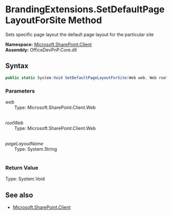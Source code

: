 # BrandingExtensions.SetDefaultPageLayoutForSite Method  
Sets specific page layout the default page layout for the particular site  

**Namespace:** [Microsoft.SharePoint.Client](Microsoft.SharePoint.Client.md)  
**Assembly:** OfficeDevPnP.Core.dll  
## Syntax
```C#
public static System.Void SetDefaultPageLayoutForSite(Web web, Web rootWeb, String pageLayoutName)
```
### Parameters
*web*  
&emsp;&emsp;Type: Microsoft.SharePoint.Client.Web  
&emsp;&emsp;  
  
*rootWeb*  
&emsp;&emsp;Type: Microsoft.SharePoint.Client.Web  
&emsp;&emsp;  
  
*pageLayoutName*  
&emsp;&emsp;Type: System.String  
&emsp;&emsp;  
  
### Return Value
Type: System.Void  

## See also
- [Microsoft.SharePoint.Client](Microsoft.SharePoint.Client.md)
